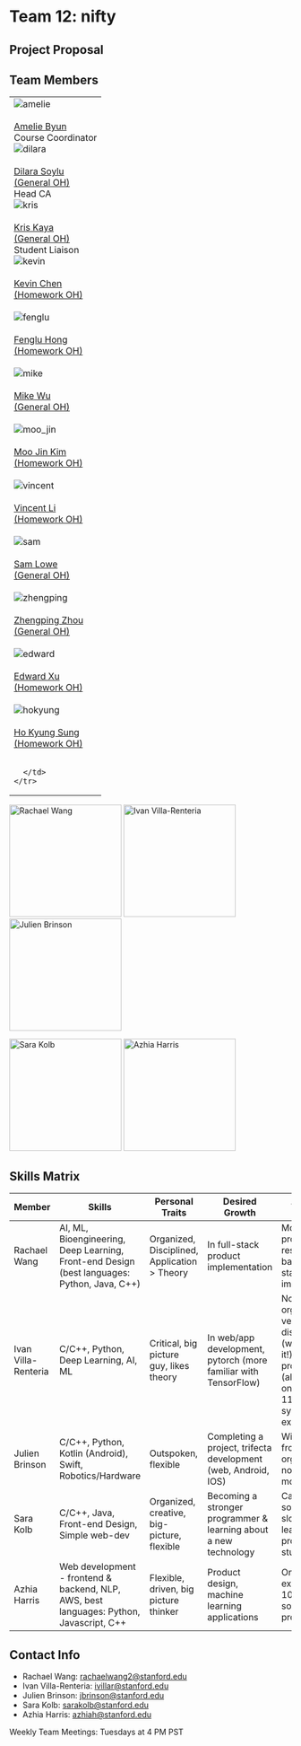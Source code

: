 # Team 12: nifty

## Project Proposal 

## Team Members


<div class="cas">
  <table>
    <tr>
      <td>
        <div class="photos"><div><img src="photos/amelie.jpg" alt="amelie"></div><div><br/><a href="">Amelie Byun</a><br/><a href=""></a>Course Coordinator<br/></div></div>
        <div class="photos"><div><img src="photos/dilara.jpg" alt="dilara"></div><div><br/><a href="in/dilarasoylu">Dilara Soylu</a><br/><a href="https://calendly.com/dilarasoylu/cs221-oh">(General OH)</a><br/>Head CA<br/></div></div>
        <div class="photos"><div><img src="photos/kris.jpg" alt="kris"></div><div><br/><a href="https://www.linkedin.com/in/kriskaya/">Kris Kaya</a><br/><a href="https://calendly.com/kkaya23/cs221-oh">(General OH)</a><br/>Student Liaison<br/></div></div>
        <div class="photos"><div><img src="photos/kevin.jpg" alt="kevin"></div><div><br/><a href="https://www.linkedin.com/in/jkvc/">Kevin Chen</a><br/><a href="">(Homework OH)</a><br/><br/></div></div>
        <div class="photos"><div><img src="photos/Fenglu.jpg" alt="fenglu"></div><div><br/><a href="https://www.linkedin.com/in/fenglu-hong-ba42b8156/">Fenglu Hong</a><br/><a href="https://calendly.com/hongfenglu33/cs221-oh">(Homework OH)</a><br/><br/></div></div>
        <div class="photos"><div><img src="photos/mike.jpg" alt="mike"></div><div><br/><a href="https://www.mikehwu.com">Mike Wu</a><br/><a href="https://calendly.com/me--151/cs221-oh">(General OH)</a><br/><br/></div></div>
        <div class="photos"><div><img src="photos/moo_jin.jpg" alt="moo_jin"></div><div><br/><a href="https://www.linkedin.com/in/moojink/">Moo Jin Kim</a><br/><a href="https://calendly.com/moojink/cs221-oh">(Homework OH)</a><br/><br/></div></div>
        <div class="photos"><div><img src="photos/vincent.png" alt="vincent"></div><div><br/><a href="https://www.linkedin.com/in/songlin-li/">Vincent Li</a><br/><a href="">(Homework OH)</a><br/><br/></div></div>
        <div class="photos"><div><img src="photos/sam.JPG" alt="sam"></div><div><br/><a href="">Sam Lowe</a><br/><a href="https://www.calendly.com/samlowe-1">(General OH)</a><br/><br/></div></div>
        <div class="photos"><div><img src="photos/zhengping.png" alt="zhengping"></div><div><br/><a href="">Zhengping Zhou</a><br/><a href="https://calendly.com/zpzhou/cs221-oh">(General OH)</a><br/><br/></div></div>
        <div class="photos"><div><img src="photos/Edward.jpg" alt="edward"></div><div><br/><a href=""> Edward Xu</a><br/><a href="https://calendly.com/edxu24/cs221-oh">(Homework OH)</a><br/><br/></div></div>
        <div class="photos"><div><img src="photos/hokyung_profile_zoom.JPG" alt="hokyung"></div><div><br/><a href="">Ho Kyung Sung </a><br/><a href="https://calendly.com/hokyungsung/cs221-oh">(Homework OH)</a><br/><br/></div></div>

      </td>
    </tr>
  </table>
</div>



<img src="https://github.com/StanfordCS194/Team12/blob/main/Rachael%20Wang.jpg" alt="Rachael Wang" width="200" align="justify" title="Rachael Wang"/> <img src="https://github.com/StanfordCS194/Team12/blob/main/Julien%20Brinson.jpg" alt="Ivan Villa-Renteria" width="200" align="justify"/> <img src="https://github.com/StanfordCS194/Team12/blob/main/Julien%20Brinson.jpg" alt="Julien Brinson" title= "Julien Brinson" width="200" align="justify"/>


<img src="https://github.com/StanfordCS194/Team12/blob/main/Sara%20Kolb.JPG" alt="Sara Kolb" width="200" align="justify"/> <img src="https://github.com/StanfordCS194/Team12/blob/main/Rachael%20Wang.jpg" alt="Azhia Harris" width="200" align="justify"/>

## Skills Matrix


Member  | Skills  | Personal Traits |  Desired Growth  | Weakness 
--------|---------|-----------------|------------------|---------
Rachael Wang|AI, ML, Bioengineering, Deep Learning, Front-end Design (best languages: Python, Java, C++)|Organized, Disciplined, Application > Theory |In full-stack product implementation | Most previous projects are research based, full-stack implementation
Ivan Villa-Renteria|C/C++, Python, Deep Learning, AI, ML| Critical, big picture guy, likes theory|In web/app development, pytorch (more familiar with TensorFlow)|Not very organized, not very disciplined (working on it!), very big on procrastination (also working on it), 107 & 110 only systems experience
Julien Brinson| C/C++, Python, Kotlin (Android), Swift, Robotics/Hardware|Outspoken, flexible|Completing a project, trifecta development (web, Android, IOS)|Wildly swing from very organized to not. Ditto for motivation. 
Sara Kolb|C/C++, Java, Front-end Design, Simple web-dev |Organized, creative, big-picture, flexible| Becoming a stronger programmer & learning about a new technology|Can sometimes be slow at learning new programming stuff
Azhia Harris|Web development - frontend & backend, NLP, AWS, best languages: Python, Javascript, C++|Flexible, driven, big picture thinker |Product design, machine learning applications|Only systems experience is 107 & 110, sometimes can procrastinate

## Contact Info

* Rachael Wang: rachaelwang2@stanford.edu
* Ivan Villa-Renteria: ivillar@stanford.edu 
* Julien Brinson: jbrinson@stanford.edu 
* Sara Kolb: sarakolb@stanford.edu 
* Azhia Harris: azhiah@stanford.edu

Weekly Team Meetings: Tuesdays at 4 PM PST
